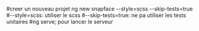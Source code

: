 #creer un nouveau projet
ng new snapface --style=scss --skip-tests=true
#--style=scss: utiliser le scss
#--skip-tests=true: ne pa utiliser les tests unitaires
#ng serve; pour lancer le serveur
